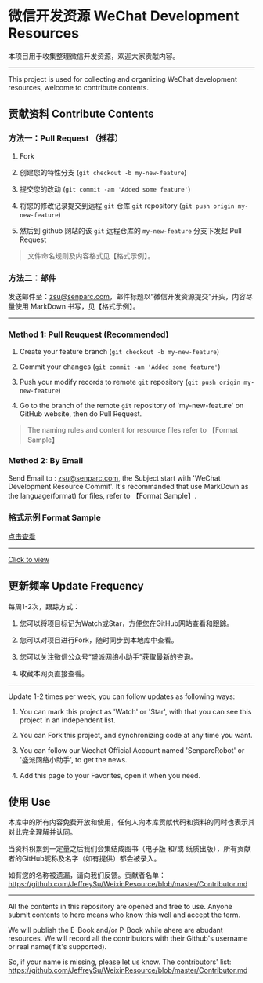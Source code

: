 微信开发资源 WeChat Development Resources
=============

本项目用于收集整理微信开发资源，欢迎大家贡献内容。

-----------------

This project is used for collecting and organizing WeChat development resources, welcome to contribute contents.

## 贡献资料 Contribute Contents

### 方法一：Pull Request （推荐）

1. Fork

2. 创建您的特性分支 (`git checkout -b my-new-feature`)

3. 提交您的改动 (`git commit -am 'Added some feature'`)

4. 将您的修改记录提交到远程 `git` 仓库 `git` repository (`git push origin my-new-feature`)

5. 然后到 github 网站的该 `git` 远程仓库的 `my-new-feature` 分支下发起 Pull Request

> 文件命名规则及内容格式见【格式示例】。

### 方法二：邮件

发送邮件至：zsu@senparc.com，邮件标题以“微信开发资源提交”开头，内容尽量使用 MarkDown 书写，见【格式示例】。

------------------

### Method 1: Pull Reuquest (Recommended)

1. Create your feature branch (`git checkout -b my-new-feature`)

2. Commit your changes (`git commit -am 'Added some feature'`)

3. Push your modify records to remote `git` repository (`git push origin my-new-feature`)

4. Go to the branch of the remote `git` repository of 'my-new-feature' on GitHub website, then do Pull Request. 

> The naming rules and content for resource files refer to 【Format Sample】

###  Method 2: By Email

Send Email to : zsu@senparc.com, the Subject start with 'WeChat Development Resource Commit'.
It's recommanded that use MarkDown as the language(format) for files, refer to 【Format Sample】.

### 格式示例  Format Sample
[点击查看](https://github.com/JeffreySu/WeixinResource/blob/master/%E9%82%A3%E4%BA%9B%E5%B9%B4%E6%88%91%E4%BB%AC%E8%B8%A9%E8%BF%87%E7%9A%84%E5%9D%91/%5B20160815%5D%20AccessToken%E7%9A%84%E5%88%B7%E6%96%B0%E8%A7%84%E5%88%99%E5%9C%A8%E5%85%AC%E4%BC%97%E5%8F%B7%E3%80%81%E4%BC%81%E4%B8%9A%E5%8F%B7%E4%B8%AD%E6%98%AF%E4%B8%8D%E4%B8%80%E6%A0%B7%E7%9A%84.md)

-------------------

[Click to view](https://github.com/JeffreySu/WeixinResource/blob/master/%E9%82%A3%E4%BA%9B%E5%B9%B4%E6%88%91%E4%BB%AC%E8%B8%A9%E8%BF%87%E7%9A%84%E5%9D%91/%5B20160815%5D%20AccessToken%E7%9A%84%E5%88%B7%E6%96%B0%E8%A7%84%E5%88%99%E5%9C%A8%E5%85%AC%E4%BC%97%E5%8F%B7%E3%80%81%E4%BC%81%E4%B8%9A%E5%8F%B7%E4%B8%AD%E6%98%AF%E4%B8%8D%E4%B8%80%E6%A0%B7%E7%9A%84.md)


## 更新频率   Update  Frequency

每周1-2次，跟踪方式：

1. 您可以将项目标记为Watch或Star，方便您在GitHub网站查看和跟踪。

2. 您可以对项目进行Fork，随时同步到本地库中查看。

3. 您可以关注微信公众号“盛派网络小助手”获取最新的咨询。

4. 收藏本网页直接查看。

----------------

Update 1-2 times per week, you can follow updates as following ways:

1. You can mark this project as 'Watch' or 'Star', with that you can see this project in an independent list.

2. You can Fork this project, and synchronizing code at any time you want.

3. You can follow our Wechat Official Account named 'SenparcRobot' or '盛派网络小助手', to get the news.

4. Add this page to your Favorites, open it when you need.

## 使用  Use
本库中的所有内容免费开放和使用，任何人向本库贡献代码和资料的同时也表示其对此完全理解并认同。

当资料积累到一定量之后我们会集结成图书（电子版 和/或 纸质出版），所有贡献者的GitHub昵称及名字（如有提供）都会被录入。

如有您的名称被遗漏，请向我们反馈。贡献者名单：https://github.com/JeffreySu/WeixinResource/blob/master/Contributor.md

---------------

All the contents in this repository are opened and free to use. Anyone submit contents to here means who know this well and accept the term.

We will publish the E-Book and/or P-Book while ahere are abudant resources. We will record all the contributors with their Github's username or 
real name(if it's supported).

So, if your name is missing, please let us know. The contributors' list: https://github.com/JeffreySu/WeixinResource/blob/master/Contributor.md